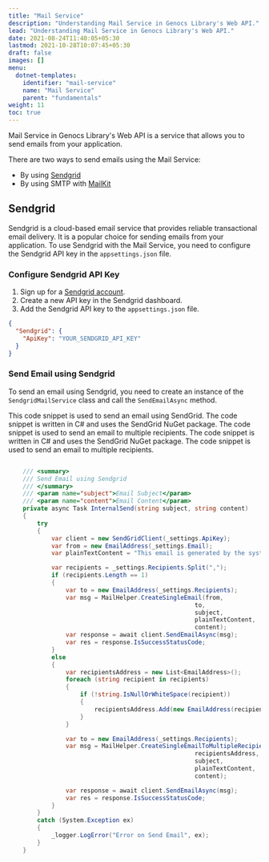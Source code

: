 ```yaml
---
title: "Mail Service"
description: "Understanding Mail Service in Genocs Library's Web API."
lead: "Understanding Mail Service in Genocs Library's Web API."
date: 2021-08-24T11:40:05+05:30
lastmod: 2021-10-28T10:07:45+05:30
draft: false
images: []
menu:
  dotnet-templates:
    identifier: "mail-service"
    name: "Mail Service"
    parent: "fundamentals"
weight: 11
toc: true
---
```


Mail Service in Genocs Library's Web API is a service that allows you to send emails from your application. 

There are two ways to send emails using the Mail Service:
- By using [Sendgrid](https://sendgrid.com/)
- By using SMTP with [MailKit](https://mimekit.net/)


## Sendgrid

Sendgrid is a cloud-based email service that provides reliable transactional email delivery. It is a popular choice for sending emails from your application. To use Sendgrid with the Mail Service, you need to configure the Sendgrid API key in the `appsettings.json` file.

### Configure Sendgrid API Key

1. Sign up for a [Sendgrid account](https://sendgrid.com/).
2. Create a new API key in the Sendgrid dashboard.
3. Add the Sendgrid API key to the `appsettings.json` file.

```json
{
  "Sendgrid": {
    "ApiKey": "YOUR_SENDGRID_API_KEY"
  }
}
```

### Send Email using Sendgrid

To send an email using Sendgrid, you need to create an instance of the `SendgridMailService` class and call the `SendEmailAsync` method.


This code snippet is used to send an email using SendGrid. The code snippet is written in C# and uses the SendGrid NuGet package. The code snippet is used to send an email to multiple recipients. The code snippet is written in C# and uses the SendGrid NuGet package. The code snippet is used to send an email to multiple recipients.

```csharp

    /// <summary>
    /// Send Email using Sendgrid
    /// </summary>
    /// <param name="subject">Email Subject</param>
    /// <param name="content">Email Content</param>
    private async Task InternalSend(string subject, string content)
    {
        try
        {
            var client = new SendGridClient(_settings.ApiKey);
            var from = new EmailAddress(_settings.Email);
            var plainTextContent = "This email is generated by the system. Please do not respond on this account";

            var recipients = _settings.Recipients.Split(",");
            if (recipients.Length == 1)
            {
                var to = new EmailAddress(_settings.Recipients);
                var msg = MailHelper.CreateSingleEmail(from,
                                                    to,
                                                    subject,
                                                    plainTextContent,
                                                    content);
                var response = await client.SendEmailAsync(msg);
                var res = response.IsSuccessStatusCode;
            }
            else
            {
                var recipientsAddress = new List<EmailAddress>();
                foreach (string recipient in recipients)
                {
                    if (!string.IsNullOrWhiteSpace(recipient))
                    {
                        recipientsAddress.Add(new EmailAddress(recipient.Trim()));
                    }
                }

                var to = new EmailAddress(_settings.Recipients);
                var msg = MailHelper.CreateSingleEmailToMultipleRecipients(from,
                                                    recipientsAddress,
                                                    subject,
                                                    plainTextContent,
                                                    content);

                var response = await client.SendEmailAsync(msg);
                var res = response.IsSuccessStatusCode;
            }
        }
        catch (System.Exception ex)
        {
            _logger.LogError("Error on Send Email", ex);
        }
    }
```